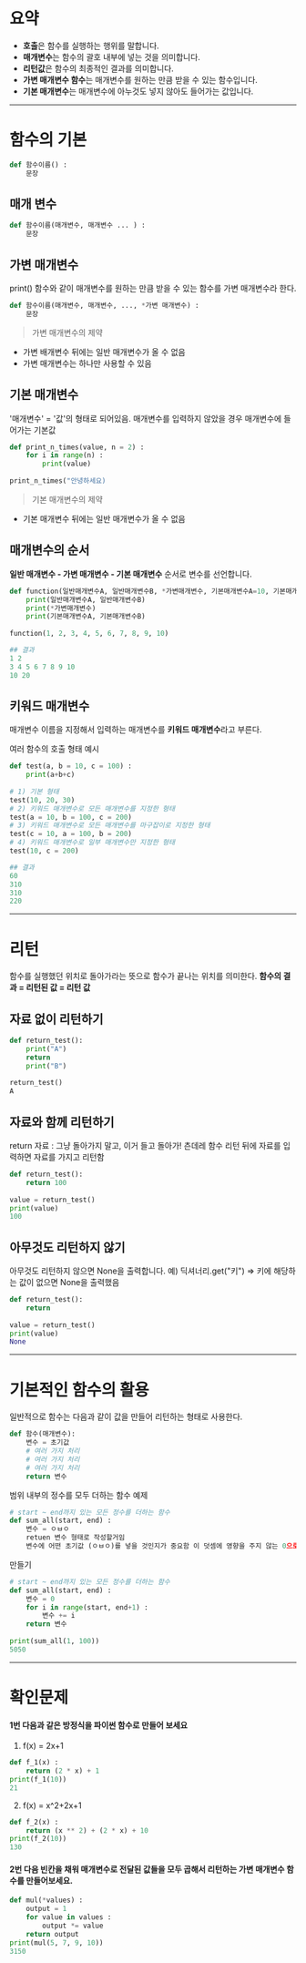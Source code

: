 # 요약
* **호출**은 함수를 실행하는 행위를 말합니다.
* **매개변수**는 함수의 괄호 내부에 넣는 것을 의미합니다.
* **리턴값**은 함수의 최종적인 결과를 의미합니다.
* **가변 매개변수 함수**는 매개변수를 원하는 만큼 받을 수 있는 함수입니다.
* **기본 매개변수**는 매개변수에 아누것도 넣지 않아도 들어가는 값입니다.

___

# 함수의 기본
```python
def 함수이름() :
    문장
```


## 매개 변수
```python
def 함수이름(매개변수, 매개변수 ... ) :
    문장
```

## 가변 매개변수
print() 함수와 같이 매개변수를 원하는 만큼 받을 수 있는 함수를 가변 매개변수라 한다.

```python
def 함수이름(매개변수, 매개변수, ..., *가변 매개변수) :
    문장
```

> 가변 매개변수의 제약
* 가변 배개변수 뒤에는 일반 매개변수가 올 수 없음
* 가변 매개변수는 하나만 사용할 수 있음


## 기본 매개변수
'매개변수' = '값'의 형태로 되어있음. 매개변수를 입력하지 않았을 경우 매개변수에 들어가는 기본값

```python
def print_n_times(value, n = 2) :
    for i in range(n) :
        print(value)
        
print_n_times("안녕하세요)
```

> 기본 매개변수의 제약
* 기본 매개변수 뒤에는 일반 매개변수가 올 수 없음

## 매개변수의 순서
**일반 매개변수 - 가변 매개변수 - 기본 매개변수** 순서로 변수를 선언합니다.
```python
def function(일반매개변수A, 일반매개변수B, *가변매개변수, 기본매개변수A=10, 기본매개변수B=20) :
    print(일반매개변수A, 일반매개변수B)
    print(*가변매개변수)
    print(기본매개변수A, 기본매개변수B)
    
function(1, 2, 3, 4, 5, 6, 7, 8, 9, 10)

## 결과
1 2
3 4 5 6 7 8 9 10
10 20
```

## 키워드 매개변수
매개변수 이름을 지정해서 입력하는 매개변수를 **키워드 매개변수**라고 부른다.

여러 함수의 호출 형태 예시
```python
def test(a, b = 10, c = 100) :
    print(a+b+c)
    
# 1) 기본 형태
test(10, 20, 30)
# 2) 키워드 매개변수로 모든 매개변수를 지정한 형태
test(a = 10, b = 100, c = 200)
# 3) 키워드 매개변수로 모든 매개변수를 마구잡이로 지정한 형태
test(c = 10, a = 100, b = 200)
# 4) 키워드 매개변수로 일부 매개변수만 지정한 형태
test(10, c = 200)

## 결과
60
310
310
220
```

___

# 리턴
함수를 실행했던 위치로 돌아가라는 뜻으로 함수가 끝나는 위치를 의미한다.
**함수의 결과 = 리턴된 값 = 리턴 값**

## 자료 없이 리턴하기

```python
def return_test():
    print("A")
    return
    print("B")
    
return_test()
A
```

## 자료와 함께 리턴하기
return 자료 : 그냥 돌아가지 말고, 이거 들고 돌아가! 츤데레 함수
리턴 뒤에 자료를 입력하면 자료를 가지고 리턴함
```python
def return_test():
    return 100
    
value = return_test()
print(value)
100
```

## 아무것도 리턴하지 않기
아무것도 리턴하지 않으면 None을 출력합니다.
예) 딕셔너리.get("키") => 키에 해당하는 값이 없으면 None을 출력했음
```python
def return_test():
    return
    
value = return_test()
print(value)
None
```

___

# 기본적인 함수의 활용
일반적으로 함수는 다음과 같이 값을 만들어 리턴하는 형태로 사용한다.
```python
def 함수(매개변수):
    변수 = 초기값
    # 여러 가지 처리
    # 여러 가지 처리
    # 여러 가지 처리
    return 변수
```

범위 내부의 정수를 모두 더하는 함수 예제
```python
# start ~ end까지 있는 모든 정수를 더하는 함수
def sum_all(start, end) :
    변수 = ㅇㅂㅇ
    retuen 변수 형태로 작성할거임
    변수에 어떤 초기값 (ㅇㅂㅇ)를 넣을 것인지가 중요함 이 덧셈에 영향을 주지 않는 0으로 세팅
```
만들기
```python
# start ~ end까지 있는 모든 정수를 더하는 함수
def sum_all(start, end) :
    변수 = 0
    for i in range(start, end+1) :
        변수 += i
    return 변수
    
print(sum_all(1, 100))
5050
```
___

# 확인문제


#### 1번 다음과 같은 방정식을 파이썬 함수로 만들어 보세요

1) f(x) = 2x+1
```python
def f_1(x) :
    return (2 * x) + 1
print(f_1(10))
21
```

2) f(x) = x^2+2x+1
```python
def f_2(x) :
    return (x ** 2) + (2 * x) + 10
print(f_2(10))
130
```


#### 2번 다음 빈칸을 채워 매개변수로 전달된 값들을 모두 곱해서 리턴하는 가변 매개변수 함수를 만들어보세요.
```python
def mul(*values) :
    output = 1
    for value in values :
        output *= value
    return output
print(mul(5, 7, 9, 10))
3150
```